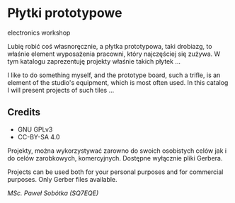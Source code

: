 # Płytki prototypowe
electronics workshop

Lubię robić coś własnoręcznie, a płytka prototypowa, taki drobiazg, to właśnie element wyposażenia pracowni, który najczęściej się zużywa. W tym katalogu zaprezentuję projekty właśnie takich płytek ...

I like to do something myself, and the prototype board, such a trifle, is an element of the studio's equipment, which is most often used. In this catalog I will present projects of such tiles ...

## Credits

- GNU GPLv3
- CC-BY-SA 4.0

Projekty, można wykorzystywać zarowno do swoich osobistych celów jak i do celów zarobkowych, komercyjnych. Dostępne wyłącznie pliki Gerbera.

Projects can be used both for your personal purposes and for commercial purposes. Only Gerber files available.

_MSc. Paweł Sobótka (SQ7EQE)_
